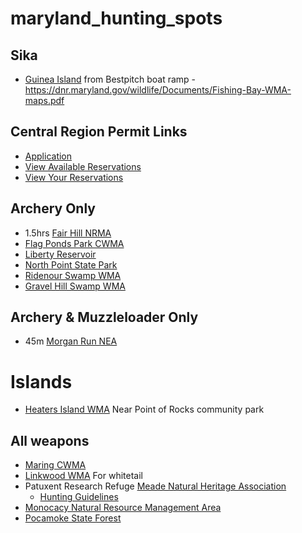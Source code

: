 # maryland_hunting_spots

## Sika
- [Guinea Island](https://dnr.maryland.gov/wildlife/Pages/publiclands/eastern/fishingbay.aspx) from Bestpitch boat ramp - https://dnr.maryland.gov/wildlife/Documents/Fishing-Bay-WMA-maps.pdf

## Central Region Permit Links
- [Application](https://webapps02.dnr.state.md.us/DNRHarmApp/Request.aspx?ParserValue=Gwynnbrook)
- [View Available Reservations](https://dnr.maryland.gov/wildlife/Pages/publiclands/wmacentral_calendar.aspx)
- [View Your Reservations](https://webapps02.dnr.state.md.us/DNRHarmApp/ViewReservations.aspx?ParserValue=Gwynnbrook)

## Archery Only
- 1.5hrs [Fair Hill NRMA](https://dnr.maryland.gov/publiclands/Pages/central/FairHill/Hunting.aspx)
- [Flag Ponds Park CWMA](https://www.calvertparks.org/hunting.html)
- [Liberty Reservoir](https://dnr.maryland.gov/wildlife/Pages/publiclands/central/liberty.aspx)
- [North Point State Park](https://dnr.maryland.gov/publiclands/Pages/central/NorthPoint/Hunting.aspx)
- [Ridenour Swamp WMA](https://dnr.maryland.gov/wildlife/Pages/publiclands/western/ridenourswamp.aspx)
- [Gravel Hill Swamp WMA](https://dnr.maryland.gov/wildlife/Pages/publiclands/western/gravelhillswamp.aspx)

## Archery & Muzzleloader Only
- 45m [Morgan Run NEA](https://dnr.maryland.gov/publiclands/Pages/central/morganrun.aspx)

# Islands
- [Heaters Island WMA](https://dnr.maryland.gov/wildlife/Pages/publiclands/western/heatersisland.aspx) Near Point of Rocks community park

## All weapons
- [Maring CWMA](https://dnr.maryland.gov/wildlife/Pages/publiclands/central/maring.aspx)
- [Linkwood WMA](https://dnr.maryland.gov/wildlife/Pages/publiclands/eastern/linkwood.aspx) For whitetail
- Patuxent Research Refuge [Meade Natural Heritage Association](http://www.mnha.net/)
    * [Hunting Guidelines](https://www.fws.gov/uploadedFiles/PRR%20Hunting%20Guidelines%202019-2020%20Final%207.9.19.pdf)
- [Monocacy Natural Resource Management Area](https://dnr.maryland.gov/publiclands/Pages/western/monocacy.aspx)
- [Pocamoke State Forest](https://dnr.maryland.gov/forests/Pages/publiclands/eastern_pocomokeforest.aspx)
